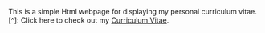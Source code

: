 This is a simple Html webpage for displaying my personal curriculum vitae.
[^]: Click here to check out my [Curriculum Vitae](https://fetert3.github.io/CvWebSite/).
